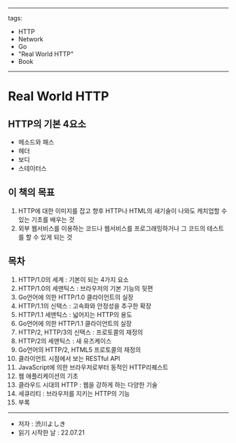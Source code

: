 
---
tags:
  - HTTP
  - Network
  - Go
  - "Real World HTTP"
  - Book
---

# Real World HTTP

## HTTP의 기본 4요소
- 메소드와 패스
- 헤더
- 보디
- 스테이터스

## 이 책의 목표
1. HTTP에 대한 이미지를 잡고 향후 HTTP나 HTML의 새기술이 나와도 캐치업할 수 있는 기초를 배우는 것
2. 외부 웹서비스를 이용하는 코드나 웹서비스를 프로그래밍하거나 그 코드의 테스트를 할 수 있게 되는 것

## 목차

1. HTTP/1.0의 세계 : 기본이 되는 4가지 요소
2. HTTP/1.0의 세맨틱스 : 브라우저의 기본 기능의 뒷편
3. Go언어에 의한 HTTP/1.0 클라이언트의 실장
4. HTTP/1.1의 신택스 : 고속화와 안정성을 추구한 확장
5. HTTP/1.1 세맨틱스 : 넓어지는 HTTP의 용도
6. Go언어에 의한 HTTP/1.1 클라이언트의 실장
7. HTTP/2, HTTP/3의 신택스 : 프로토콜의 재정의
8. HTTP/2의 세맨틱스 : 새 유즈케이스
9. Go언어의 HTTP/2, HTML5 프로토콜의 재정의
10. 클라이언트 시점에서 보는 RESTful API
11. JavaScript에 의한 브라우저로부터 동적인 HTTP리퀘스트
12. 웹 애플리케이션의 기초
13. 클라우드 시대의 HTTP : 웹을 강하게 하는 다양한 기술
14. 세큐리티 : 브라우저를 지키는 HTTP의 기능
15. 부록

---
- 저자 : 渋川よしき
- 읽기 시작한 날 : 22.07.21
